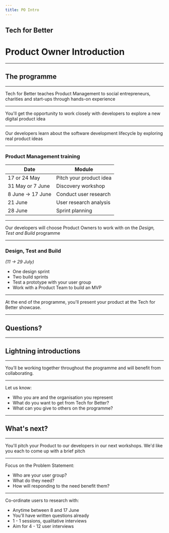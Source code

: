 ```yaml
---
title: PO Intro
---
```


## Tech for Better

# Product Owner Introduction

---

## The programme

---

Tech for Better teaches Product Management to social entrepreneurs, charities and start-ups through hands-on experience

---

You'll get the opportunity to work closely with developers to explore a new digital product idea

---

Our developers learn about the software development lifecycle by exploring real product ideas

---

### Product Management training

| Date              | Module                  |
| ----------------- | ----------------------- |
| 17 or 24 May      | Pitch your product idea |
| 31 May or 7 June  | Discovery workshop      |
| 8 June -> 17 June | Conduct user research   |
| 21 June           | User research analysis  |
| 28 June           | Sprint planning         |

---

Our developers will choose Product Owners to work with on the _Design, Test and Build_ programme

---

### Design, Test and Build

_(11 -> 29 July)_

- One design sprint
- Two build sprints
- Test a prototype with your user group
- Work with a Product Team to build an MVP

---

At the end of the programme, you'll present your product at the Tech for Better showcase.

---

## Questions?

---

## Lightning introductions

---

You’ll be working together throughout the programme and will benefit from collaborating.

---

Let us know:

- Who you are and the organisation you represent
- What do you want to get from Tech for Better?
- What can you give to others on the programme?

---

## What's next?

---

You'll pitch your Product to our developers in our next workshops. We'd like you each to come up with a brief pitch

---

Focus on the Problem Statement:

- Who are your user group?
- What do they need?
- How will responding to the need benefit them?

---

Co-ordinate users to research with:

- Anytime between 8 and 17 June
- You'll have written questions already
- 1 - 1 sessions, qualitative interviews
- Aim for 4 - 12 user interviews
